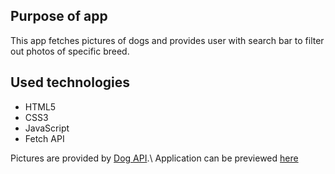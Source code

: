 ## Purpose of app
This app fetches pictures of dogs and provides user with search bar to filter out photos of specific breed. 

## Used technologies
* HTML5
* CSS3
* JavaScript
* Fetch API

Pictures are provided by [Dog API](https://dog.ceo/dog-api/).\\
Application can be previewed [here](https://sshrewdsdogapi.netlify.app/)